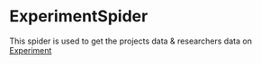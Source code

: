 # ExperimentSpider

This spider is used to get the projects data & researchers data on [Experiment](https://experiment.com/)
